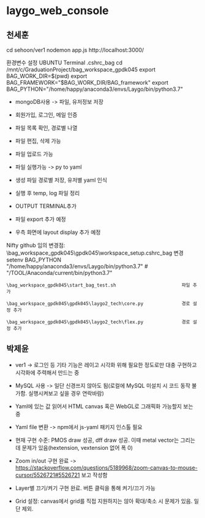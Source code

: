 # laygo_web_console

## 천세훈
cd sehoon/ver1
nodemon app.js
http://localhost:3000/

환경변수 설정
UBUNTU Terminal     .cshrc_bag
  cd /mnt/c/GraduationProject/bag_workspace_gpdk045
  export BAG_WORK_DIR=$(pwd)
  export BAG_FRAMEWORK="$BAG_WORK_DIR/BAG_framework"
  export BAG_PYTHON="/home/happy/anaconda3/envs/Laygo/bin/python3.7"

- mongoDB사용 -> 파일, 유저정보 저장
- 회원가입, 로그인, 메일 인증 
- 파일 목록 확인, 경로별 나열
- 파일 편집, 삭제 가능
- 파일 업로드 가능
- 파일 실행가능 -> py to yaml
- 생성 파일 경로별 저장, 유저별 yaml 인식
- 실행 후 temp, log 파일 정리
- OUTPUT TERMINAL추가

- 파일 export 추가 예정
- 우측 화면에 layout display 추가 예정


Nifty github 임의 변경점:
    \bag_workspace_gpdk045\gpdk045\workspace_setup\.cshrc_bag       변경
        setenv BAG_PYTHON "/home/happy/anaconda3/envs/Laygo/bin/python3.7"   # "/TOOL/Anaconda/current/bin/python3.7"

    \bag_workspace_gpdk045\start_bag_test.sh                        파일 추가

    \bag_workspace_gpdk045\gpdk045\laygo2_tech\core.py              경로 설정 추가

    \bag_workspace_gpdk045\gpdk045\laygo2_tech\flex.py              경로 설정 추가


## 박제윤
- ver1 -> 로그인 등 기타 기능은 레이고 시각화 위해 필요한 정도로만 대충 구현하고 시각화에 주력해서 만드는 중  
- MySQL 사용 -> 일단 신경쓰지 않아도 됨(로컬에 MySQL 미설치 시 코드 동작 불가함. 실행시켜보고 싶을 경우 연락바람)  
- Yaml에 있는 값 읽어서 HTML canvas 혹은 WebGL로 그래픽화 가능할지 보는 중  
- Yaml file 변환 -> npm에서 js-yaml 패키지 인스톨 필요

- 현재 구현 수준: PMOS draw 성공, dff draw 성공. 이때 metal vector는 그리는 데 문제가 있음(hextension, vextension 없어 폭 0)
- Zoom in/out 구현 완료 -> https://stackoverflow.com/questions/5189968/zoom-canvas-to-mouse-cursor/5526721#5526721 보고 작성함
- Layer별 끄기/켜기 구현 완료. 버튼 클릭을 통해 켜기/끄기 가능
- Grid 설정: canvas에서 grid를 직접 지원하지는 않아 확대/축소 시 문제가 있음. 일단 제외.